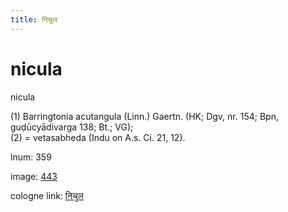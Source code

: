 ```yaml
---
title: निचुल
---
```


# nicula

nicula  <div n="P" />(1) Barringtonia acutangula (Linn.) Gaertn. (HK; Dgv, nr. 154; Bpn, <div n="lb" />guḍūcyādivarga 138; Bt.; VG); <div n="P" />(2) = vetasabheda (Indu on A.s. Ci. 21, 12).

lnum: 359

image: [443](https://www.sanskrit-lexicon.uni-koeln.de/scans/csl-apidev/servepdf.php?dict=snp&page=443)

cologne link: [निचुल](https://sanskrit-lexicon.uni-koeln.de/scans/csl-apidev/getword.php?dict=snp&key=निचुल)

